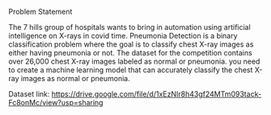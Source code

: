 Problem Statement


The 7 hills group of hospitals wants to bring in automation using artificial intelligence on X-rays in covid time. Pneumonia Detection is a binary classification problem where the goal is to classify chest X-ray images as either having pneumonia or not. The dataset for the competition contains over 26,000 chest X-ray images labeled as normal or pneumonia.
you need to create a machine learning model that can accurately classify the chest X-ray images as normal or pneumonia.



Dataset link: https://drive.google.com/file/d/1xEzNIr8h43gf24MTm093tack-Fc8onMc/view?usp=sharing
